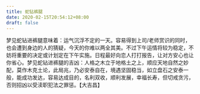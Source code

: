 ```yaml
---
title: 蛇钻裤腿
date: 2020-02-15T20:54:12+08:00
draft: false
---
```


梦见蛇钻进裤腿意味着：运气沉浮不定的一天。容易得到上司/老师赏识的同时，也会遭到身边的人的猜疑，今天的你难以两全其美。不过下午运情将较为稳定，不妨将重要的决定或计划定在下午实施。日程最好向恋人打打报告，让对方安心也让你省心。梦见蛇钻进裤腿的吉凶：人格之木立于地格土之上，顺应天地自然之妙配，莫作木克土论，此局兆，乃必安泰自在，境遇坚固稳当，如立盘石之安泰一般，能成功发达，容易达成目的，名利双收，顺利发展，幸福长寿，但切戒贪污，否则招凶以受渎职犯法之罪惩。【大吉昌】